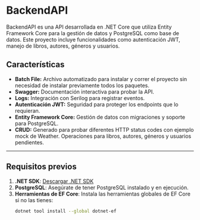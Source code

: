 # BackendAPI

BackendAPI es una API desarrollada en .NET Core que utiliza Entity Framework Core para la gestión de datos y PostgreSQL como base de datos. Este proyecto incluye funcionalidades como autenticación JWT, manejo de libros, autores, géneros y usuarios.

## Características

- **Batch File:** Archivo automatizado para instalar y correr el proyecto sin necesidad de instalar previamente todos los paquetes.
- **Swagger:** Documentación interactiva para probar la API.
- **Logs:** Integración con Serilog para registrar eventos.
- **Autenticación JWT:** Seguridad para proteger los endpoints que lo requieran.
- **Entity Framework Core:** Gestión de datos con migraciones y soporte para PostgreSQL.
- **CRUD:** Generado para probar diferentes HTTP status codes con ejemplo mock de Weather. Operaciones para libros, autores, géneros y usuarios pendientes.

---

## Requisitos previos

1. **.NET SDK**: [Descargar .NET SDK](https://dotnet.microsoft.com/download)
2. **PostgreSQL**: Asegúrate de tener PostgreSQL instalado y en ejecución.
3. **Herramientas de EF Core**: Instala las herramientas globales de EF Core si no las tienes:
   ```bash
   dotnet tool install --global dotnet-ef